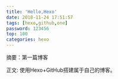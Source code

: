 ```yaml
---
title: 'Hello,Hexo'
date: 2018-11-24 17:51:57
tags: [hexo,github,one]
password: 123456
top: 100
categories: hexo
---
```


摘要：第一篇博客
<!-- more -->
正文:
	使用Hexo+GitHub搭建属于自己的博客。
